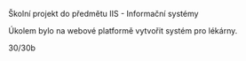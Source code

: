 Školní projekt do předmětu IIS - Informační systémy

Úkolem bylo na webové platformě vytvořit systém pro lékárny.

30/30b
